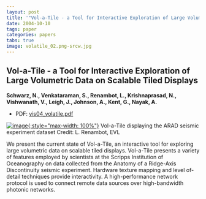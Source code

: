 ```yaml
---
layout: post
title: '"Vol-a-Tile - a Tool for Interactive Exploration of Large Volumetric Data on Scalable Tiled Displays"'
date: 2004-10-10
tags: paper
categories: papers
tabs: true
image: volatile_02.png-srcw.jpg
---
```


## Vol-a-Tile - a Tool for Interactive Exploration of Large Volumetric Data on Scalable Tiled Displays
**Schwarz, N., Venkataraman, S., Renambot, L., Krishnaprasad, N., Vishwanath, V., Leigh, J., Johnson, A., Kent, G., Nayak, A.**
- PDF: [vis04_volatile.pdf](/documents/vis04_volatile.pdf)


[![image](https://www.evl.uic.edu/output/originals/volatile_02.png-srcw.jpg){:style="max-width: 100%"}](https://www.evl.uic.edu/output/originals/volatile_02.png-srcw.jpg)
Vol-a-Tile displaying the ARAD seismic experiment dataset
Credit: L. Renambot, EVL

We present the current state of Vol-a-Tile, an interactive tool for exploring large volumetric data on scalable tiled displays. Vol-a-Tile presents a variety of features employed by scientists at the Scripps Institution of Oceanography on data collected from the Anatomy of a Ridge-Axis Discontinuity seismic experiment. Hardware texture mapping and level of-detail techniques provide interactivity. A high-performance network protocol is used to connect remote data sources over high-bandwidth photonic networks.